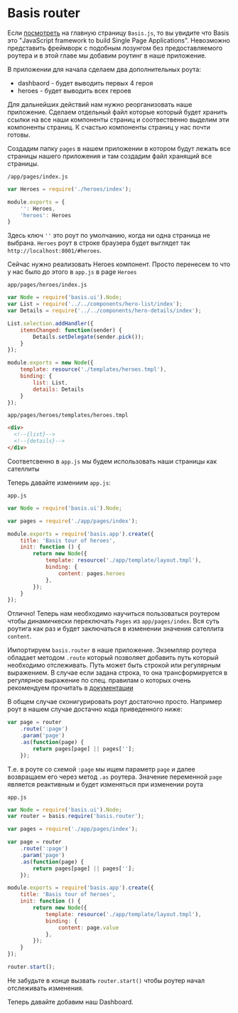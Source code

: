 # Basis router

Если [посмотреть](http://basisjs.com/) на главную страницу `Basis.js`, то вы увидите что Basis это "JavaScript framework to build Single Page Applications". Невозможно представить фреймворк с подобным лозунгом без предоставляемого роутера и в этой главе мы добавим роутинг в наше приложение.

В приложении для начала сделаем два дополнительных роута:

* dashbaord - будет выводить первых 4 героя
* heroes - будет выводить всех героев

Для дальнейших действий нам нужно реорганизовать наше приложение. Сделаем отдельный файл которые который будет хранить ссылки на все наши компоненты страниц и соотвественно выделим эти компоненты страниц. К счастью компоненты страниц у нас почти готовы.

Создадим папку `pages` в нашем приложении в котором будут лежать все страницы нашего приложения и там создадим файл хранящий все страницы.


`/app/pages/index.js`
```js
var Heroes = require('./heroes/index');

module.exports = {
    '': Heroes,
    'heroes': Heroes
}
```

Здесь ключ `''` это роут по умолчанию, когда ни одна страница не выбрана. `Heroes` роут в  строке браузера будет выглядет так `http://localhost:8001/#heroes`.

Сейчас нужно реализовать Heroes компонент. Просто перенесем то что у нас было до этого в `app.js` в page `Heroes`

`app/pages/heroes/index.js`
```js
var Node = require('basis.ui').Node;
var List = require('../../components/hero-list/index');
var Details = require('../../components/hero-details/index');

List.selection.addHandler({
    itemsChanged: function(sender) {
        Details.setDelegate(sender.pick());
    }
});

module.exports = new Node({
    template: resource('./templates/heroes.tmpl'),
    binding: {
        list: List,
        details: Details
    }
});
```

`app/pages/heroes/templates/heroes.tmpl`
```html
<div>
  <!--{list}-->
  <!--{details}-->
</div>
```

Соответсвенно в `app.js` мы будем использовать наши страницы как сателлиты

Теперь давайте измениим `app.js`:

`app.js`
```js
var Node = require('basis.ui').Node;

var pages = require('./app/pages/index');

module.exports = require('basis.app').create({
    title: 'Basis tour of heroes',
    init: function () {
        return new Node({
            template: resource('./app/template/layout.tmpl'),
            binding: {
                content: pages.heroes
            },
        });
    }
});
```

Отлично! Теперь нам необходимо научиться пользоваться роутером чтобы динамичкески переключать `Pages` из `app/pages/index`. Вся суть роутига как раз и будет заключаться в изменении значения сателлита `content`.

Импортируем `basis.router` в наше приложение.
Экземпляр роутера обладает методом `.route` который позволяет добавить путь который необходимо отслеживать. Путь может быть строкой или регулярным выражением. В случае если задана строка, то она трансформируется в регулярное выражение по спец. правилам о которых очень рекомендуем прочитать в [документации](https://github.com/basisjs/articles/blob/master/ru-RU/basis.router.md#path)

В общем случае сконигурировать роут достаточно просто. Например роут в нашем случае достачно кода приведенного ниже:

```js
var page = router
    .route(':page')
    .param('page')
    .as(function(page) {
        return pages[page] || pages[''];
    });
```

Т.е. в роуте со схемой `:page` мы ищем параметр `page` и далее возвращаем его через метод `.as` роутера. Значение переменной `page` является реактивным и будет изменяться при изменении роута


`app.js`
```js
var Node = require('basis.ui').Node;
var router = basis.require('basis.router');

var pages = require('./app/pages/index');

var page = router
    .route(':page')
    .param('page')
    .as(function(page) {
        return pages[page] || pages[''];
    });

module.exports = require('basis.app').create({
    title: 'Basis tour of heroes',
    init: function () {
        return new Node({
            template: resource('./app/template/layout.tmpl'),
            binding: {
                content: page.value
            },
        });
    }
});

router.start();
```

Не забудьте в конце вызвать `router.start()` чтобы роутер начал отслеживать изменения.

Теперь давайте добавим наш Dashboard.

```js
```
